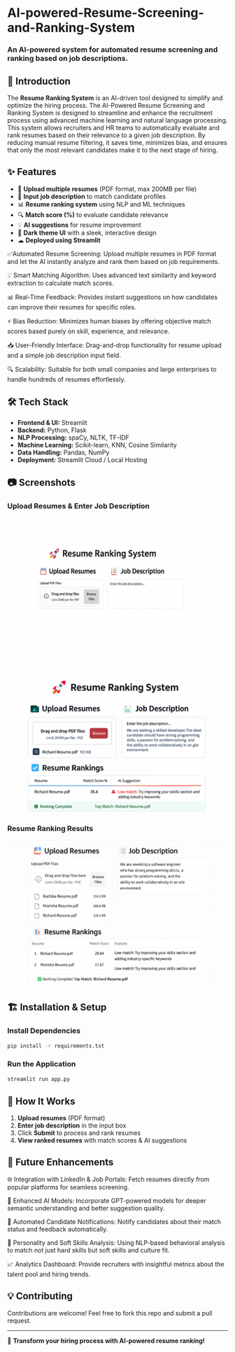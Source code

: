 # AI-powered-Resume-Screening-and-Ranking-System

### An AI-powered system for automated resume screening and ranking based on job descriptions.

## 📖 Introduction
The **Resume Ranking System** is an AI-driven tool designed to simplify and optimize the hiring process. 
The AI-Powered Resume Screening and Ranking System is designed to streamline and enhance the recruitment process using advanced machine learning and natural language processing. This system allows recruiters and HR teams to automatically evaluate and rank resumes based on their relevance to a given job description. By reducing manual resume filtering, it saves time, minimizes bias, and ensures that only the most relevant candidates make it to the next stage of hiring.



## ✨ Features
- 📂 **Upload multiple resumes** (PDF format, max 200MB per file)
- 📝 **Input job description** to match candidate profiles
- 📊 **Resume ranking system** using NLP and ML techniques
- 🔍 **Match score (%)** to evaluate candidate relevance
- 💡 **AI suggestions** for resume improvement
- 🎨 **Dark theme UI** with a sleek, interactive design
- ☁ **Deployed using Streamlit**


✅Automated Resume Screening: Upload multiple resumes in PDF format and let the AI instantly analyze and rank them based on job requirements.

💡 Smart Matching Algorithm: Uses advanced text similarity and keyword extraction to calculate match scores.

📊 Real-Time Feedback: Provides instant suggestions on how candidates can improve their resumes for specific roles.

⚡ Bias Reduction: Minimizes human biases by offering objective match scores based purely on skill, experience, and relevance.

📥 User-Friendly Interface: Drag-and-drop functionality for resume upload and a simple job description input field.

🔍 Scalability: Suitable for both small companies and large enterprises to handle hundreds of resumes effortlessly.

## 🛠️ Tech Stack
- **Frontend & UI:** Streamlit
- **Backend:** Python, Flask
- **NLP Processing:** spaCy, NLTK, TF-IDF
- **Machine Learning:** Scikit-learn, KNN, Cosine Similarity
- **Data Handling:** Pandas, NumPy
- **Deployment:** Streamlit Cloud / Local Hosting

## 📷 Screenshots
### Upload Resumes & Enter Job Description
![Upload Resume](./screenshots/upload.png)
![Upload Resume](./screenshots/resumeupload.png)

### Resume Ranking Results
![Resume Ranking](./screenshots/screening.png)

## 🏗️ Installation & Setup 

### Install Dependencies
```bash
pip install -r requirements.txt
```

### Run the Application
```bash
streamlit run app.py
```

## 🎯 How It Works
1. **Upload resumes** (PDF format)
2. **Enter job description** in the input box
3. Click **Submit** to process and rank resumes
4. **View ranked resumes** with match scores & AI suggestions

## 📌 Future Enhancements
🌐 Integration with LinkedIn & Job Portals: Fetch resumes directly from popular platforms for seamless screening.

🤖 Enhanced AI Models: Incorporate GPT-powered models for deeper semantic understanding and better suggestion quality.

📧 Automated Candidate Notifications: Notify candidates about their match status and feedback automatically.

🧠 Personality and Soft Skills Analysis: Using NLP-based behavioral analysis to match not just hard skills but soft skills and culture fit.

📈 Analytics Dashboard: Provide recruiters with insightful metrics about the talent pool and hiring trends.

## 💡 Contributing
Contributions are welcome! Feel free to fork this repo and submit a pull request.

---
🚀 **Transform your hiring process with AI-powered resume ranking!**
